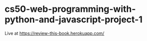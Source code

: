 # cs50-web-programming-with-python-and-javascript-project-1
Live at https://review-this-book.herokuapp.com/
